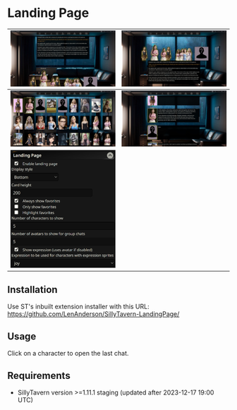 # Landing Page

![](README/bottom.jpg)  |  ![](README/center.jpg)
:-:|:-:
![](README/wall.jpg)  |  ![](README/iwall.jpg)
![](README/settings.png) |






## Installation

Use ST's inbuilt extension installer with this URL:
https://github.com/LenAnderson/SillyTavern-LandingPage/




## Usage

Click on a character to open the last chat.




## Requirements

- SillyTavern version >=1.11.1 staging (updated after 2023-12-17 19:00 UTC)
